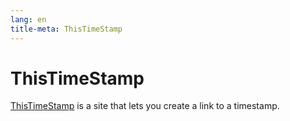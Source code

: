 ```yaml
---
lang: en
title-meta: ThisTimeStamp
---
```


# ThisTimeStamp

[ThisTimeStamp] is a site that lets you create a link to a timestamp.

[ThisTimeStamp]: https://thistimestamp.github.io

